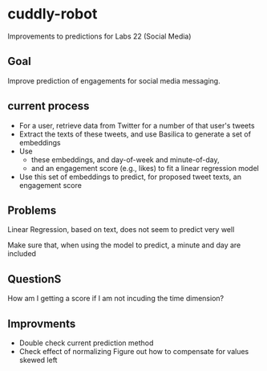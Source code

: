 # cuddly-robot
Improvements to predictions for Labs 22 (Social Media)

## Goal
Improve prediction of engagements for social media messaging.

## current process
- For a user, retrieve data from Twitter for a number of that user's tweets
- Extract the texts of these tweets, and use Basilica to generate a set of embeddings
- Use 
  - these embeddings, and day-of-week and minute-of-day, 
  - and an engagement score (e.g., likes) to fit a linear regression model
- Use this set of embeddings to predict, for proposed tweet texts, an engagement score

## Problems
Linear Regression, based on text, does not seem to predict very well

Make sure that, when using the model to predict, a minute and day are included

## QuestionS
How am I getting a score if I am not incuding the time dimension?

## Improvments
- Double check current prediction method
- Check effect of normalizing
 Figure out how to compensate for values skewed left

